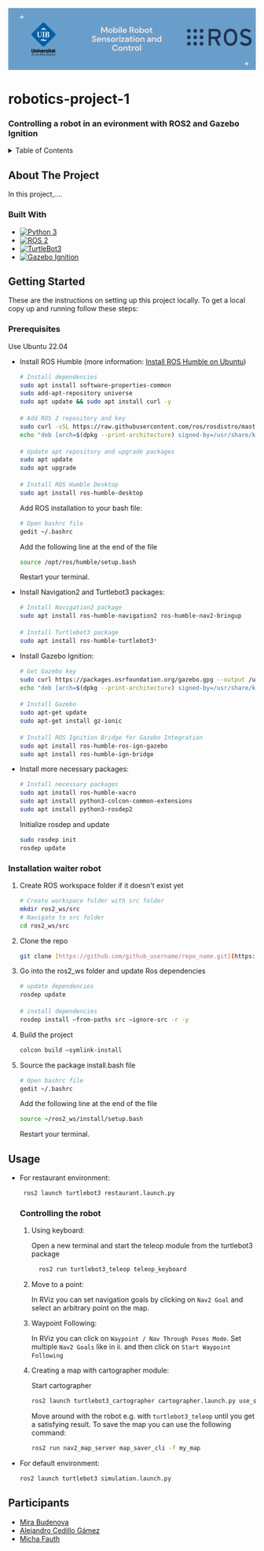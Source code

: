 <!-- PROJECT LOGO -->
<div align="left">
    <img src="docs/media/banner.png" alt="Banner" >
</div>
 
 # robotics-project-1

<a id="readme-top"></a>


  
 

<h3 align="left">Controlling a robot in an evironment with ROS2 and Gazebo Ignition</h3>



<!-- TABLE OF CONTENTS -->
<details>
  <summary>Table of Contents</summary>
  <ol>
    <li>
      <a href="#about-the-project">About The Project</a>
      <ul>
        <li><a href="#built-with">Built With</a></li>
      </ul>
    </li>
    <li>
      <a href="#getting-started">Getting Started</a>
      <ul>
        <li><a href="#prerequisites">Prerequisites</a></li>
        <li><a href="#installation">Installation</a></li>
      </ul>
    </li>
    <li><a href="#usage">Usage</a></li>
    <li><a href="#Participants">Contact</a></li>
  </ol>
</details>



<!-- ABOUT THE PROJECT -->
## About The Project

In this project,....




### Built With
* [![Python 3][Python-badge]][Python-url]
* [![ROS 2][ROS2-badge]][ROS2-url]
* [![TurtleBot3][TurtleBot3-badge]][TurtleBot3-url]
* [![Gazebo Ignition][Gazebo-badge]][Gazebo-url]






<!-- GETTING STARTED -->
## Getting Started

These are the instructions on setting up this project locally. To get a local copy up and running follow these steps:

### Prerequisites

Use Ubuntu 22.04

- Install ROS Humble (more information: [Install ROS Humble on Ubuntu](https://docs.ros.org/en/humble/Installation/Ubuntu-Install-Debs.html))
  
    ```bash
    # Install dependencies
    sudo apt install software-properties-common
    sudo add-apt-repository universe
    sudo apt update && sudo apt install curl -y
    
    # Add ROS 2 repository and key
    sudo curl -sSL https://raw.githubusercontent.com/ros/rosdistro/master/ros.key -o /usr/share/keyrings/ros-archive-keyring.gpg
    echo "deb [arch=$(dpkg --print-architecture) signed-by=/usr/share/keyrings/ros-archive-keyring.gpg] http://packages.ros.org/ros2/ubuntu $(. /etc/os-release && echo $UBUNTU_CODENAME) main" | sudo tee /etc/apt/sources.list.d/ros2.list > /dev/null
    
    # Update apt repository and upgrade packages
    sudo apt update
    sudo apt upgrade
    
    # Install ROS Humble Desktop
    sudo apt install ros-humble-desktop
    ```
    
  Add ROS installation to your bash file:
  ```bash
  # Open bashrc file
  gedit ~/.bashrc
  ```
  
  Add the following line at the end of the file
  ```bash
  source /opt/ros/humble/setup.bash
  ```
  
  Restart your terminal.
    
- Install Navigation2 and Turtlebot3 packages:
    ```bash
    # Install Navigation2 package
    sudo apt install ros-humble-navigation2 ros-humble-nav2-bringup
    
    # Install Turtlebot3 package
    sudo apt install ros-humble-turtlebot3*
    ```
    
- Install Gazebo Ignition:
    ```bash
    # Get Gazebo key
    sudo curl https://packages.osrfoundation.org/gazebo.gpg --output /usr/share/keyrings/pkgs-osrf-archive-keyring.gpg
    echo "deb [arch=$(dpkg --print-architecture) signed-by=/usr/share/keyrings/pkgs-osrf-archive-keyring.gpg] http://packages.osrfoundation.org/gazebo/ubuntu-stable $(lsb_release -cs) main" | sudo tee /etc/apt/sources.list.d/gazebo-stable.list > /dev/null
    
    # Install Gazebo
    sudo apt-get update
    sudo apt-get install gz-ionic

    # Install ROS Ignition Bridge for Gazebo Integration
    sudo apt install ros-humble-ros-ign-gazebo
    sudo apt install ros-humble-ign-bridge
    ```
- Install more necessary packages:
  ```bash
  # Install necessary packages
  sudo apt install ros-humble-xacro
  sudo apt install python3-colcon-common-extensions
  sudo apt install python3-rosdep2
  ```
  Initialize rosdep and update
  ```bash
  sudo rosdep init
  rosdep update
  ```



### Installation waiter robot

1. Create ROS workspace folder if it doesn't exist yet
    ```bash
    # Create workspace folder with src folder
    mkdir ros2_ws/src
    # Navigate to src folder
    cd ros2_ws/src
     ```
2. Clone the repo
   ```bash
   git clone [https://github.com/github_username/repo_name.git](https://github.com/mirabud/robotics-project-1.git)
   ```
3. Go into the ros2_ws folder and update Ros dependencies
   ```bash
   # update dependencies
   rosdep update
   
   # install dependencies
   rosdep install –from-paths src –ignore-src -r -y
   ```
5. Build the project
   ```bash
   colcon build –symlink-install
   ```
6. Source the package install.bash file
   ```bash
   # Open bashrc file
   gedit ~/.bashrc
   ```
  
   Add the following line at the end of the file
   ```bash
   source ~/ros2_ws/install/setup.bash
   ```
   Restart your terminal.




<!-- USAGE EXAMPLES -->
## Usage
* For restaurant environment:
  ```bash
   ros2 launch turtlebot3 restaurant.launch.py
   ```
    ### Controlling the robot
  1. Using keyboard: 
  
     Open a new terminal and start the teleop module from the turtlebot3 package
     ```bash
       ros2 run turtlebot3_teleop teleop_keyboard
     ```
  2. Move to a point:
     
     In RViz you can set navigation goals by clicking on `Nav2 Goal` and select an arbitrary point on the map.
  3. Waypoint Following:
  
     In RViz you can click on `Waypoint / Nav Through Poses Mode`. Set multiple `Nav2 Goals` like in ii. and then click on `Start Waypoint Following`

  4. Creating a map with cartographer module:

      Start cartographer
     ```bash
     ros2 launch turtlebot3_cartographer cartographer.launch.py use_sim_time:=True
     ```
     Move around with the robot e.g. with `turtlebot3_teleop` until you get a satisfying result. To save the map you can use the following command:
     ```bash
     ros2 run nav2_map_server map_saver_cli -f my_map
     ```
     
     
  
* For default environment:
   ```bash
   ros2 launch turtlebot3 simulation.launch.py
   ```
  



<!-- CONTACT -->


<!-- MARKDOWN LINKS & IMAGES -->
[ROS2-badge]: https://img.shields.io/badge/ROS%202-5A1B28?style=for-the-badge&logo=ros&logoColor=white
[ROS2-url]: https://index.ros.org/doc/ros2/
[TurtleBot3-badge]: https://img.shields.io/badge/TurtleBot3-009CDE?style=for-the-badge&logo=turtlebot3&logoColor=white
[TurtleBot3-url]: https://www.turtlebot.com/
[Gazebo-badge]: https://img.shields.io/badge/Gazebo%20Ignition-2F5A5B?style=for-the-badge&logo=ignition&logoColor=white
[Gazebo-url]: https://ignitionrobotics.org/
[Python-badge]: https://img.shields.io/badge/Python-3.8%2B-3776AB?style=for-the-badge&logo=python&logoColor=white
[Python-url]: https://www.python.org/

## Participants
- [Mira Budenova](https://github.com/mirabud)
- [Alejandro Cedillo Gámez](https://github.com/alexcega)
- [Micha Fauth](https://github.com/michafauth99)
